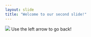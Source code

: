 ```yaml
---
layout: slide
title: "Welcome to our second slide!"
---
```

![ ](https://media.giphy.com/media/26DOMeaD2gdGE44LK/giphy.gif)
Use the left arrow to go back!
